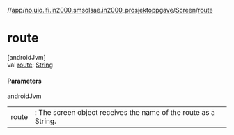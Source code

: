 //[app](../../../index.md)/[no.uio.ifi.in2000.smsolsae.in2000_prosjektoppgave](../index.md)/[Screen](index.md)/[route](route.md)

# route

[androidJvm]\
val [route](route.md): [String](https://kotlinlang.org/api/latest/jvm/stdlib/kotlin/-string/index.html)

#### Parameters

androidJvm

| | |
|---|---|
| route | : The screen object receives the name of the route as a String. |
